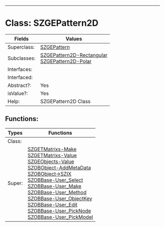 ---------

# Class:	SZGEPattern2D

| Fields | Values |
| --------- | --------- |
| Superclass: | [SZGEPattern](SZGEPattern.html) |
| Subclasses: | [SZGEPattern2D-Rectangular](SZGEPattern2D-Rectangular.html) <br> [SZGEPattern2D-Polar](SZGEPattern2D-Polar.html) |
| Interfaces: |  |
| Interfaced: |  |
| Abstract?: | Yes |
| isValue?: | Yes |
| Help: | SZGEPattern2D Class |


## Functions:

| Types | Functions |
| --------- | --------- |
| Class: |  |
| Super: | [SZGETMatrixs-Make](SZGETMatrixs.html) <br> [SZGETMatrixs-Value](SZGETMatrixs.html) <br> [SZGEObjects-Value](SZGEObjects.html) <br> [SZOBObject-AddMetaData](SZOBObject.html) <br> [SZOBObject->SZIX](SZOBObject.html) <br> [SZOBBase-User_Select](SZOBBase.html) <br> [SZOBBase-User_Make](SZOBBase.html) <br> [SZOBBase-User_Method](SZOBBase.html) <br> [SZOBBase-User_ObjectKey](SZOBBase.html) <br> [SZOBBase-User_Edit](SZOBBase.html) <br> [SZOBBase-User_PickNode](SZOBBase.html) <br> [SZOBBase-User_PickModel](SZOBBase.html) |



